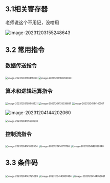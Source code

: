 ## 3.1相关寄存器

老师说这个不用记，没啥用

![image-20231203155248643](/Users/yuebinghui/Documents/program/github/note/images/image-20231203155248643.png)

## 3.2 常用指令

### 数据传送指令

<img src="/Users/yuebinghui/Documents/program/github/note/images/image-20231203160416820.png" alt="image-20231203160416820" style="zoom:50%;" />

<img src="/Users/yuebinghui/Documents/program/github/note/images/image-20231203160459020.png" alt="image-20231203160459020" style="zoom:50%;" />

### 算术和逻辑运算指令

<img src="/Users/yuebinghui/Documents/program/github/note/images/image-20231203160948921.png" alt="image-20231203160948921" style="zoom:50%;" />

<img src="/Users/yuebinghui/Documents/program/github/note/images/image-20231204135338881.png" alt="image-20231204135338881" style="zoom:50%;" />

<img src="/Users/yuebinghui/Documents/program/github/note/images/image-20231204144140567.png" alt="image-20231204144140567" style="zoom:50%;" />

![image-20231204144202060](/Users/yuebinghui/Documents/program/github/note/images/image-20231204144202060.png)

<img src="/Users/yuebinghui/Documents/program/github/note/images/image-20231204135908936.png" alt="image-20231204135908936" style="zoom:50%;" />

### 控制流指令

<img src="/Users/yuebinghui/Documents/program/github/note/images/image-20231204141038304.png" alt="image-20231204141038304" style="zoom:50%;" />

<img src="/Users/yuebinghui/Documents/program/github/note/images/image-20231204141711786.png" alt="image-20231204141711786" style="zoom:50%;" />

<img src="/Users/yuebinghui/Documents/program/github/note/images/image-20231204142029348.png" alt="image-20231204142029348" style="zoom:50%;" />

## 3.3 条件码

<img src="/Users/yuebinghui/Documents/program/github/note/images/image-20231204142725269.png" alt="image-20231204142725269" style="zoom:50%;" />

<img src="/Users/yuebinghui/Documents/program/github/note/images/image-20231204143807484.png" alt="image-20231204143807484" style="zoom:50%;" />

<img src="/Users/yuebinghui/Documents/program/github/note/images/image-20231204144053661.png" alt="image-20231204144053661" style="zoom:50%;" />